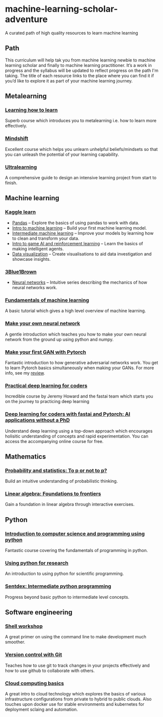 # machine-learning-scholar-adventure
A curated path of high quality resources to learn machine learning

## Path
This curriculum will help tak you from machine learning newbie to machine learning scholar and finally to machine learning
practitioner. It’s a work in progress and the syllabus will be updated to reflect progress on the path I'm taking. 
The title of each resource links to the place where you can find it if you’d like to explore it as part of your machine learning journey.

## Metalearning
### [Learning how to learn](https://www.coursera.org/learn/learning-how-to-learn) 
Superb course which introduces you to metalearning i.e. how to learn more effectively.

### [Mindshift](https://www.coursera.org/learn/mindshift) 
Excellent course which helps you unlearn unhelpful beliefs/mindsets so that you can unleash the potential of your learning capability.

### [Ultralearning](https://www.goodreads.com/book/show/41951629-ultralearning)
A comprehensive guide to design an intensive learning project from start to finish.

## Machine learning
### [Kaggle learn](https://www.kaggle.com/learn)
- [Pandas](https://www.kaggle.com/learn/pandas) – Explore the basics of using pandas to work with data. 
- [Intro to machine learning](https://www.kaggle.com/learn/intro-to-machine-learning) – Build your first machine learning model. 
- [Intermediate machine learning](https://www.kaggle.com/learn/intermediate-machine-learning) – Improve your models by learning how to clean and transform your data.
- [Intro to game AI and reinforcement learning](https://www.kaggle.com/learn/intro-to-game-ai-and-reinforcement-learning) – Learn the basics of making intelligent agents.
- [Data visualization](https://www.kaggle.com/learn/data-visualization) – Create visualisations to aid data investigation and showcase insights.

### [3Blue1Brown](https://www.3blue1brown.com/)
- [Neural networks](https://www.youtube.com/playlist?list=PLZHQObOWTQDNU6R1_67000Dx_ZCJB-3pi) – Intuitive series describing the mechanics of how neural networks work. 

### [Fundamentals of machine learning](https://www.complexityexplorer.org/courses/81-fundamentals-of-machine-learning) 
A basic tutorial which gives a high level overview of machine learning.

### [Make your own neural network](https://www.goodreads.com/it/book/show/29746976-make-your-own-neural-network) 
A gentle introduction which teaches you how to make your own neural network from the ground up using python and numpy.

### [Make your first GAN with Pytorch](https://www.goodreads.com/book/show/52615751-make-your-first-gan-with-pytorch)
Fantastic introduction to how generative adversarial networks work. You get to learn Pytorch basics simultaneously when making your GANs. 
For more info, see my [review](https://www.machineplay.io/blog/review-make-your-first-gan-with-pytorch/).

### [Practical deep learning for coders](https://course.fast.ai/)
Incredible course by Jeremy Howard and the fastai team which starts you on the journey to practicing deep learning

### [Deep learning for coders with fastai and Pytorch: AI applications without a PhD](https://www.goodreads.com/book/show/50204643-deep-learning-for-coders-with-fastai-and-pytorch)
Understand deep learning using a top-down approach which encourages holisitic understanding of concepts and rapid experimentation. You can access the accompanying online course for free.

## Mathematics
### [Probability and statistics: To p or not to p?](https://www.coursera.org/learn/probability-statistics)
Build an intuitive understanding of probabilistic thinking.

### [Linear algebra: Foundations to frontiers](https://www.edx.org/course/linear-algebra-foundations-to-frontiers)
Gain a foundation in linear algebra through interactive exercises.

## Python
### [Introduction to computer science and programming using python](https://www.edx.org/course/introduction-to-computer-science-and-programming-7) 
Fantastic course covering the fundamentals of programming in python.

### [Using python for research](https://www.edx.org/course/using-python-for-research) 
An introduction to using python for scientific programming.

### [Sentdex: Intermediate python programming](https://www.youtube.com/playlist?list=PLQVvvaa0QuDfju7ADVp5W1GF9jVhjbX-_) 
Progress beyond basic python to intermediate level concepts.


## Software engineering
### [Shell workshop](https://www.udacity.com/course/shell-workshop--ud206) 
A great primer on using the command line to make development much smoother.

### [Version control with Git](https://www.udacity.com/course/version-control-with-git--ud123) 
Teaches how to use git to track changes in your projects effectively and how to use github to collaborate with others.

### [Cloud computing basics](https://www.coursera.org/learn/cloud-computing-basics) 
A great intro to cloud technology which explores the basics of various infrastructure configurations from private to hybrid to public clouds. 
Also touches upon docker use for stable environments and kubernetes for deployment sclaing and automation.